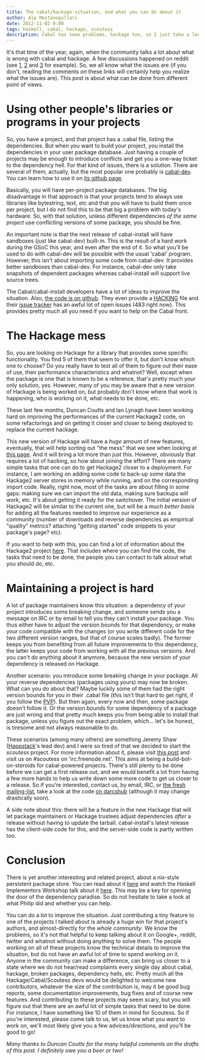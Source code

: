```yaml
---
title: The cabal/hackage situation, and what you can do about it
author: Alp Mestanogullari
date: 2012-11-02 0:00
tags: haskell, cabal, hackage, scoutess
description: Cabal has some problems, hackage too, so I just take a look at some of those and make a case for having a decent community effort for helping hackage development, toward a Hackage 2 release.
---
```


It's that time of the year, again, when the community talks a lot about what is wrong with cabal and hackage. A few discussions happened on reddit (see [1](http://www.reddit.com/r/haskell/comments/12hbzb/why_cabal_has_problems/), [2](http://www.reddit.com/r/haskell/comments/12e3a0/the_good_the_bad_and_the_ugly_haskell_in/) and [3](http://www.reddit.com/r/haskell/comments/12alw1/why_inbreeding_is_bad_for_your_community_cabal/) for example). So, we all know what the issues are (if you don't, reading the comments on these links will certainly help you realize what the issues are). This post is about what can be done from different point of views.

<!-- more -->

Using other people's libraries or programs in your projects
===========================================================

So, you have a project, and that project has a .cabal file, listing the dependencies. But when you want to build your project, you install the dependencies in your user package database. Just having a couple of projects may be enough to introduce conflicts and get you a one-way ticket to the dependency hell. For that kind of issues, there is a solution. There are several of them, actually, but the most popular one probably is [cabal-dev](http://hackage.haskell.org/package/cabal-dev). You can learn how to use it on [its github page](https://github.com/creswick/cabal-dev/blob/master/README.md). 

Basically, you will have per-project package databases. The big disadvantage in that approach is that your projects tend to always use libraries like bytestring, text, etc and that you will have to build them once per project, but I do not find this to be that big a problem with today's hardware. So, with that solution, unless different dependencies *of the same project* use conflicting versions of some package, you should be fine. 

An important note is that the next release of cabal-install will have sandboxes (just like cabal-dev) built-in. This is the result of a hard work during the GSoC this year, and even after the end of it. So what you'll be used to do with cabal-dev will be possible with the usual 'cabal' program. However, this isn't about importing some code from cabal-dev. It provides better sandboxes than cabal-dev. For instance, cabal-dev only take snapshots of dependent packages whereas cabal-install will support live source trees.

The Cabal/cabal-install developers have a lot of ideas to improve the situation. Also, [the code is on github](https://github.com/haskell/cabal). They even provide a [HACKING](https://github.com/haskell/cabal/blob/master/HACKING) file and their [issue tracker](https://github.com/haskell/cabal/issues?labels=&page=1&state=open) has an awful lot of open issues (483 right now). This provides pretty much all you need if you want to help on the Cabal front.

The Hackage mess
================

So, you are looking on Hackage for a library that provides some specific functionality. You find 5 of them that seem to offer it, but don't know which one to choose? Do you really have to test all of them to figure out their ease of use, their performance characteristics and whatnot? Well, except when the package is one that is known to be a reference, that's pretty much your only solution, yes. However, many of you may be aware that a new version of Hackage is being worked on, but probably don't know where that work is happening, who is working on it, what needs to be done, etc.

These last few months, Duncan Coutts and Ian Lynagh have been working hard on improving the performances of the current Hackage2 code, on some refactorings and on getting it closer and closer to being deployed to replace the current hackage. 

This new version of Hackage will have a *huge* amount of new features, eventually, that will help sorting out "the mess" that we see when looking at [this page](http://hackage.haskell.org/packages/archive/pkg-list.html). And it will bring a lot more than just this. However, obviously that requires a lot of hacking, so how about joining the effort? There are many simple tasks that one can do to get Hackage2 closer to a deployment. For instance, I am working on adding some code to back-up some data the Hackage2 server stores in memory while running, and on the corresponding import code. Really, right now, most of the tasks are about filling in some gaps: making sure we can import the old data, making sure backups will work, etc. It's about getting it ready for the switchover. The initial version of Hackage2 will be similar to the current one, but will be a *much better basis* for adding all the features needed to improve our experience as a community (number of downloads and reverse dependencies as empirical "quality" metrics? attaching "getting started" code snippets to your package's page? etc).

If you want to help with this, you can find a lot of information about the Hackage2 project [here](http://hackage.haskell.org/trac/hackage/wiki/HackageDB/2.0). That includes where you can find the code, the tasks that need to be done, the people you can contact to talk about what you should do, etc. 

Maintaining a project is hard
=============================

A lot of package maintainers know this situation: a dependency of your project introduces some breaking change, and someone sends you a message on IRC or by email to tell you they can't install your package. You thus either have to adjust the version bounds for that dependency, or make your code compatible with the changes (or you write different code for the two different version ranges, but that of course scales badly). The former keeps you from benefiting from all future improvements to this dependency, the latter keeps your code from working with all the previous versions. And you can't do anything about it anymore, because the new version of your dependency is released on Hackage.

Another scenario: you introduce some breaking change in your package. All your reverse dependencies (packages using yours) may now be broken. What can you do about that? Maybe luckily some of them had the right version bounds for you in their .cabal file (this isn't that hard to get right, if you follow the [PVP](http://www.haskell.org/haskellwiki/Package_versioning_policy)). But then again, every now and then, some package doesn't follow it. Or the version bounds for some dependency of a package are just wrong and that pretty much keeps you from being able to install that package, unless you figure out the exact problem, which... let's be honest, is tiresome and not always reasonable to do.

These scenarios (among many others) are something Jeremy Shaw ([Happstack](http://www.happstack.com/)'s lead dev) and I were so tired of that we decided to start the *scoutess* project. For more information about it, please visit [this post](http://alpmestan.com/posts/2012-03-21-scoutess-continuous-integration-cabal-gsoc.html) and visit us on #scoutess on 'irc.freenode.net'. This aims at being a build-bot-on-steroids for cabal-powered projects. There's still plenty to be done before we can get a first release out, and we would benefit a lot from having a few more hands to help us write down some more code to get us closer to a release. So if you're interested, contact us, by email, IRC, or [the fresh mailing-list](http://groups.google.com/group/scoutess), take a look at the code [on darcshub](http://hub.darcs.net/alp/scoutess) (although it may change drastically soon).

A side note about this: there will be a feature in the new Hackage that will let package maintainers or Hackage trustees adjust dependencies *after* a release without having to update the tarball. cabal-install's latest release has the client-side code for this, and the server-side code is partly written too.

Conclusion
==========

There is yet another interesting and related project, about a nix-style persistent package store. You can read about it [here](http://www.haskell.org/haskellwiki/HaskellImplementorsWorkshop/2012/Schuster) and watch the Haskell Implementors Workshop talk about it [here](http://www.youtube.com/watch?v=h4QmkyN28Qs). This may be a key for opening the door of the dependency paradise. So do not hesitate to take a look at what Philip did and whether you can help.

You can do a lot to improve the situation. Just contributing a tiny feature to one of the projects I talked about is already a huge win for that project's authors, and almost-directly for the *whole community*. We know the problems, so it's not that helpful to keep talking about it on Google+, reddit, twitter and whatnot without doing anything to solve them. The people working on all of these projects know the technical details to improve the situation, but do not have an awful lot of time to spend working on it. Anyone in the community can make a difference, can bring us closer to a state where we do not hear/read complaints every single day about cabal, hackage, broken packages, dependency hells, etc. Pretty much all the Hackage/Cabal/Scoutess devs would be delighted to welcome new contributors, whatever the size of the contribution is, may it be good bug reports, some documentation improvements, bug fixes and of course new features. And contributing to these projects may seem scary, but you will figure out that there are an awful lot of simple tasks that need to be done. For instance, I have something like 10 of them in mind for Scoutess. So if you're interested, please come talk to us, let us know what you want to work on, we'll most likely give you a few advices/directions, and you'll be good to go!

_Many thanks to Duncan Coutts for the many helpful comments on the drafts of this post. I definitely owe you a beer or two!_
